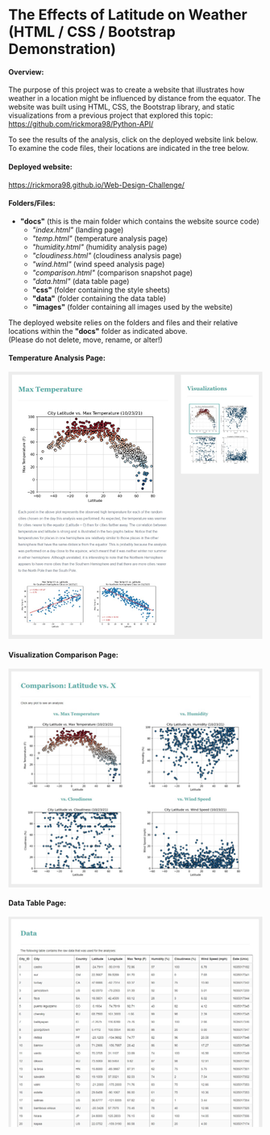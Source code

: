 <h1> The Effects of Latitude on Weather <br> (HTML / CSS / Bootstrap Demonstration) </h1>

#### Overview:
The purpose of this project was to create a website that illustrates how weather in a location might be influenced by distance from the equator.
The website was built using HTML, CSS, the Bootstrap library, and static visualizations from a previous project that explored this topic: 
https://github.com/rickmora98/Python-API/

To see the results of the analysis, click on the deployed website link below. <br>
To examine the code files, their locations are indicated in the tree below.

#### Deployed website:
https://rickmora98.github.io/Web-Design-Challenge/

#### Folders/Files:
+ **"docs"** (this is the main folder which contains the website source code) <br>
	- *"index.html"* (landing page) <br>
	- *"temp.html"* (temperature analysis page) <br>
	- *"humidity.html"* (humidity analysis page) <br>
	- *"cloudiness.html"* (cloudiness analysis page) <br>
	- *"wind.html"* (wind speed analysis page) <br>
	- *"comparison.html"* (comparison snapshot page) <br>
	- *"data.html"* (data table page) <br>
	- **"css"** (folder containing the style sheets) <br>
	- **"data"** (folder containing the data table) <br>
	- **"images"** (folder containing all images used by the website) <br>
	
The deployed website relies on the folders and files and their relative locations within the **"docs"** folder as indicated above. <br>
(Please do not delete, move, rename, or alter!)

#### Temperature Analysis Page:
<img src="docs/images/TemperatureScreenshot.jpg"> <br>

#### Visualization Comparison Page:
<img src="docs/images/ComparisonScreenshot.jpg"> <br>

#### Data Table Page:
<img src="docs/images/TableScreenshot.jpg"> <br>
